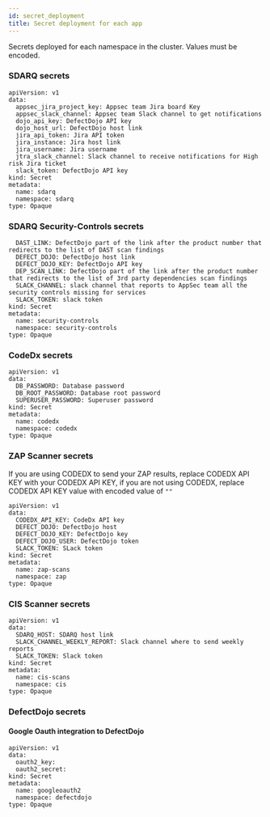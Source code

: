 ```yaml
---
id: secret_deployment
title: Secret deployment for each app
---
```


Secrets deployed for each namespace in the cluster. Values must be encoded. 

### SDARQ secrets
 
```
apiVersion: v1
data:
  appsec_jira_project_key: Appsec team Jira board Key
  appsec_slack_channel: Appsec team Slack channel to get notifications
  dojo_api_key: DefectDojo API key
  dojo_host_url: DefectDojo host link
  jira_api_token: Jira API token
  jira_instance: Jira host link
  jira_username: Jira username
  jtra_slack_channel: Slack channel to receive notifications for High risk Jira ticket
  slack_token: DefectDojo API key
kind: Secret
metadata:
  name: sdarq
  namespace: sdarq
type: Opaque
```

### SDARQ Security-Controls secrets
 
```
  DAST_LINK: DefectDojo part of the link after the product number that redirects to the list of DAST scan findings
  DEFECT_DOJO: DefectDojo host link
  DEFECT_DOJO_KEY: DefectDojo API key
  DEP_SCAN_LINK: DefectDojo part of the link after the product number that redirects to the list of 3rd party dependencies scan findings
  SLACK_CHANNEL: slack channel that reports to AppSec team all the security controls missing for services
  SLACK_TOKEN: slack token
kind: Secret
metadata:
  name: security-controls
  namespace: security-controls
type: Opaque
```

### CodeDx secrets

```
apiVersion: v1
data:
  DB_PASSWORD: Database password
  DB_ROOT_PASSWORD: Database root password
  SUPERUSER_PASSWORD: Superuser password
kind: Secret
metadata:
  name: codedx
  namespace: codedx
type: Opaque
```

### ZAP Scanner secrets

If you are using CODEDX to send your ZAP results, replace CODEDX API KEY with your CODEDX API KEY,
if you are not using CODEDX, replace CODEDX API KEY value with encoded value of `""`

```
apiVersion: v1
data:
  CODEDX_API_KEY: CodeDx API key
  DEFECT_DOJO: DefectDojo host
  DEFECT_DOJO_KEY: DefectDojo key
  DEFECT_DOJO_USER: DefectDojo token
  SLACK_TOKEN: SLack token
kind: Secret
metadata:
  name: zap-scans
  namespace: zap
type: Opaque
```

### CIS Scanner secrets

```
apiVersion: v1
data:
  SDARQ_HOST: SDARQ host link
  SLACK_CHANNEL_WEEKLY_REPORT: Slack channel where to send weekly reports
  SLACK_TOKEN: Slack token
kind: Secret
metadata:
  name: cis-scans
  namespace: cis
type: Opaque
```

### DefectDojo secrets

#### Google Oauth integration to DefectDojo

```
apiVersion: v1
data:
  oauth2_key: 
  oauth2_secret: 
kind: Secret
metadata:
  name: googleoauth2
  namespace: defectdojo
type: Opaque
```